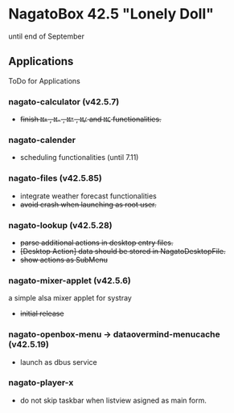 # NagatoBox 42.5 "Lonely Doll"

until end of September

## Applications

ToDo for Applications

### nagato-calculator (v42.5.7)

+ ~~finish `M+` , `M-` , `M*` , `M/` and `MC` functionalities.~~

### nagato-calender

+ scheduling functionalities (until 7.11)

### nagato-files (v42.5.85)

+ integrate weather forecast functionalities
+ ~~avoid crash when launching as root user.~~

### nagato-lookup (v42.5.28)

+ ~~parse additional actions in desktop entry files.~~
+ ~~[Desktop Action] data should be stored in NagatoDesktopFile.~~
+ ~~show actions as SubMenu~~ 

### nagato-mixer-applet (v42.5.6)

a simple alsa mixer applet for systray

+ ~~initial release~~

### nagato-openbox-menu -> dataovermind-menucache (v42.5.19)

+ launch as dbus service

### nagato-player-x

+ do not skip taskbar when listview asigned as main form.


